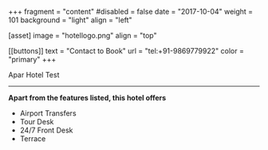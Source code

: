  +++
fragment = "content"
#disabled = false
date = "2017-10-04"
weight = 101
background = "light"
align = "left"

[asset]
  image = "hotellogo.png"
  align = "top"

 [[buttons]]
  text = "Contact to Book"
  url = "tel:+91-9869779922"
  color = "primary"
+++


 Apar Hotel Test
***
**Apart from the features listed, this hotel offers**
- Airport Transfers
- Tour Desk
- 24/7 Front Desk
- Terrace